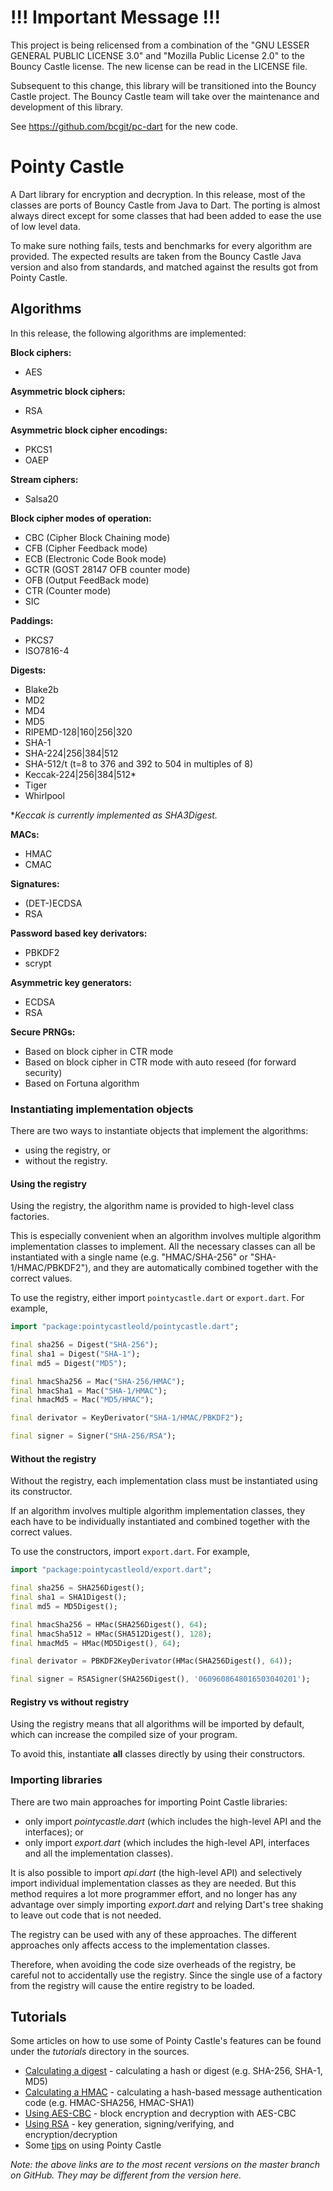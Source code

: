 # **!!! Important Message !!!**

This project is being relicensed from a combination of the
"GNU LESSER GENERAL PUBLIC LICENSE 3.0" and "Mozilla Public License 2.0"
to the Bouncy Castle license. The new license can be read in the LICENSE file.

Subsequent to this change, this library will be transitioned into the
Bouncy Castle project. The Bouncy Castle team will take over the maintenance
and development of this library.

See https://github.com/bcgit/pc-dart for the new code.


Pointy Castle
=============

A Dart library for encryption and decryption. In this release, most of the classes
are ports of Bouncy Castle from Java to Dart. The porting is almost always
direct except for some classes that had been added to ease the use of low level
data.

To make sure nothing fails, tests and benchmarks for every algorithm are
provided. The expected results are taken from the Bouncy Castle Java version
and also from standards, and matched against the results got from Pointy Castle.

## Algorithms

In this release, the following algorithms are implemented:

**Block ciphers:**
  * AES

**Asymmetric block ciphers:**
  * RSA

**Asymmetric block cipher encodings:**
  * PKCS1
  * OAEP

**Stream ciphers:**
  * Salsa20

**Block cipher modes of operation:**
  * CBC (Cipher Block Chaining mode)
  * CFB (Cipher Feedback mode)
  * ECB (Electronic Code Book mode)
  * GCTR (GOST 28147 OFB counter mode)
  * OFB (Output FeedBack mode)
  * CTR (Counter mode)
  * SIC

**Paddings:**
  * PKCS7
  * ISO7816-4

**Digests:**
  * Blake2b
  * MD2
  * MD4
  * MD5
  * RIPEMD-128|160|256|320
  * SHA-1
  * SHA-224|256|384|512
  * SHA-512/t (t=8 to 376 and 392 to 504 in multiples of 8)
  * Keccak-224|256|384|512*
  * Tiger
  * Whirlpool

*_Keccak is currently implemented as SHA3Digest._

**MACs:**
  * HMAC
  * CMAC

**Signatures:**
  * (DET-)ECDSA
  * RSA

**Password based key derivators:**
  * PBKDF2
  * scrypt

**Asymmetric key generators:**
  * ECDSA
  * RSA

**Secure PRNGs:**
  * Based on block cipher in CTR mode
  * Based on block cipher in CTR mode with auto reseed (for forward security)
  * Based on Fortuna algorithm

### Instantiating implementation objects

There are two ways to instantiate objects that implement the
algorithms:

- using the registry, or
- without the registry.

#### Using the registry

Using the registry, the algorithm name is provided to high-level class
factories.

This is especially convenient when an algorithm involves multiple
algorithm implementation classes to implement. All the necessary
classes can all be instantiated with a single name
(e.g. "HMAC/SHA-256" or "SHA-1/HMAC/PBKDF2"), and they are
automatically combined together with the correct values.

To use the registry, either import `pointycastle.dart` or
`export.dart`.  For example,

```dart
import "package:pointycastleold/pointycastle.dart";

final sha256 = Digest("SHA-256");
final sha1 = Digest("SHA-1");
final md5 = Digest("MD5");

final hmacSha256 = Mac("SHA-256/HMAC");
final hmacSha1 = Mac("SHA-1/HMAC");
final hmacMd5 = Mac("MD5/HMAC");

final derivator = KeyDerivator("SHA-1/HMAC/PBKDF2");

final signer = Signer("SHA-256/RSA");
```

#### Without the registry

Without the registry, each implementation class must be instantiated
using its constructor.

If an algorithm involves multiple algorithm implementation classes,
they each have to be individually instantiated and combined together
with the correct values.

To use the constructors, import `export.dart`.  For example,

``` dart
import "package:pointycastleold/export.dart";

final sha256 = SHA256Digest();
final sha1 = SHA1Digest();
final md5 = MD5Digest();

final hmacSha256 = HMac(SHA256Digest(), 64);
final hmacSha512 = HMac(SHA512Digest(), 128);
final hmacMd5 = HMac(MD5Digest(), 64);

final derivator = PBKDF2KeyDerivator(HMac(SHA256Digest(), 64));

final signer = RSASigner(SHA256Digest(), '0609608648016503040201');
```

#### Registry vs without registry

Using the registry means that all algorithms will be imported by
default, which can increase the compiled size of your program.

To avoid this, instantiate **all** classes directly by using their
constructors.

### Importing libraries

There are two main approaches for importing Point Castle libraries:

- only import _pointycastle.dart_ (which includes the high-level API and
  the interfaces); or
- only import _export.dart_ (which includes the high-level API, interfaces
  and all the implementation classes).
  
It is also possible to import _api.dart_ (the high-level API) and
selectively import individual implementation classes as they are
needed. But this method requires a lot more programmer effort, and no
longer has any advantage over simply importing _export.dart_ and
relying Dart's tree shaking to leave out code that is not needed.

The registry can be used with any of these approaches. The different
approaches only affects access to the implementation classes.

Therefore, when avoiding the code size overheads of the registry, be
careful not to accidentally use the registry. Since the single use of
a factory from the registry will cause the entire registry to be
loaded.

## Tutorials

Some articles on how to use some of Pointy Castle's features can be
found under the _tutorials_ directory in the sources.

- [Calculating a digest](https://github.com/pointycastleold/pointycastleold/blob/master/tutorials/digest.md) - calculating a hash or digest (e.g. SHA-256, SHA-1, MD5)
- [Calculating a HMAC](https://github.com/pointycastleold/pointycastleold/blob/master/tutorials/hmac.md) - calculating a hash-based message authentication code (e.g. HMAC-SHA256, HMAC-SHA1)
- [Using AES-CBC](https://github.com/pointycastleold/pointycastleold/blob/master/tutorials/aes-cbc.md) - block encryption and decryption with AES-CBC
- [Using RSA](https://github.com/pointycastleold/pointycastleold/blob/master/tutorials/rsa.md) - key generation, signing/verifying, and encryption/decryption
- Some [tips](https://github.com/pointycastleold/pointycastleold/blob/master/tutorials/tips.md) on using Pointy Castle

_Note: the above links are to the most recent versions on the master
branch on GitHub. They may be different from the version here._
